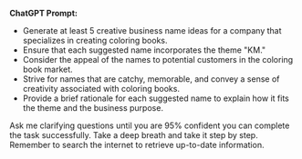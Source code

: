 **ChatGPT Prompt:**

- Generate at least 5 creative business name ideas for a company that specializes in creating coloring books.
- Ensure that each suggested name incorporates the theme "KM."
- Consider the appeal of the names to potential customers in the coloring book market.
- Strive for names that are catchy, memorable, and convey a sense of creativity associated with coloring books.
- Provide a brief rationale for each suggested name to explain how it fits the theme and the business purpose.

Ask me clarifying questions until you are 95% confident you can complete the task successfully. Take a deep breath and take it step by step. Remember to search the internet to retrieve up-to-date information.